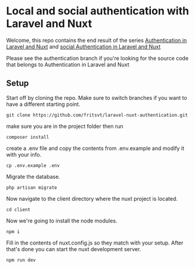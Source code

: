 # Local and social authentication with Laravel and Nuxt 

Welcome, this repo contains the end result of the series [Authentication in Laravel and Nuxt](https://www.youtube.com/playlist?list=PLeZmuYT0mSPNmQie2QyoY-3hxQxDZwi22) and [social Authentication in Laravel and Nuxt](https://www.youtube.com/playlist?list=PLeZmuYT0mSPPeyIMa6oURCgpCMEd_sD_n)

Please see the authentication branch if you're looking for the source code that belongs to Authentication in Laravel and Nuxt

## Setup
Start off by cloning the repo. Make sure to switch  branches if you want to have a different starting point.
```
git clone https://github.com/fritsvt/laravel-nuxt-authentication.git
```
make sure you are in the project folder then run
```
composer install
```
create a .env file and copy the contents from .env.example and modify it with your info.
```
cp .env.example .env
```
Migrate the database.
```
php artisan migrate
```
Now navigate to the client directory where the nuxt project is located.
```
cd client
```
Now we're going to install the node modules.
```
npm i
```
Fill in the contents of nuxt.config.js so they match with your setup. 
After that's done you can start the nuxt development server.
```
npm run dev
```
